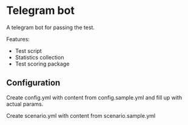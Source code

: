 # Telegram bot

A telegram bot for passing the test.

Features:
* Test script
* Statistics collection
* Test scoring package

## Configuration
Create config.yml with content from config.sample.yml and fill up with actual params. 

Create scenario.yml with content from scenario.sample.yml